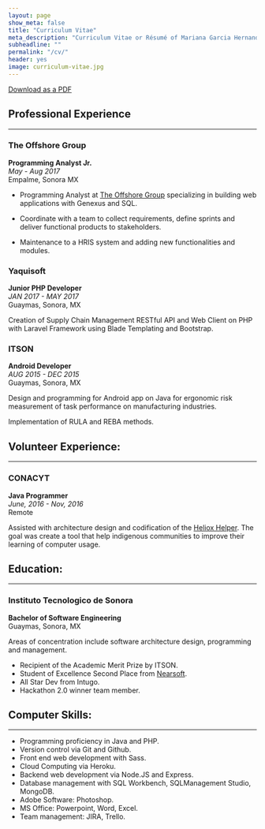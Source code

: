 ```yaml
---
layout: page
show_meta: false
title: "Curriculum Vitae"
meta_description: "Curriculum Vitae or Résumé of Mariana Garcia Hernandez"
subheadline: ""
permalink: "/cv/"
header: yes
image: curriculum-vitae.jpg
---
```

[Download as a PDF]({{site.url}}/assets/img/marianaghcv.pdf)

## Professional Experience
-----

### The Offshore Group
**Programming Analyst Jr.**  
*May - Aug 2017*  
Empalme, Sonora MX  

- Programming Analyst at [The Offshore Group](https://offshoregroup.com/) specializing in building web applications with Genexus and SQL. 

- Coordinate with a team to collect requirements, define sprints and deliver functional products to stakeholders.

- Maintenance to a HRIS system and adding new functionalities and modules.

### Yaquisoft
**Junior PHP Developer**  
*JAN 2017 - MAY 2017*  
Guaymas, Sonora, MX

Creation of Supply Chain Management RESTful API and Web Client on PHP with Laravel Framework using Blade Templating and Bootstrap.

### ITSON
**Android Developer**  
*AUG 2015 - DEC 2015*  
Guaymas, Sonora, MX

Design and programming for Android app on Java for ergonomic risk measurement of task performance on  manufacturing industries.

Implementation of RULA and REBA methods.

## Volunteer Experience:
-----

### CONACYT
**Java Programmer**  
*June, 2016 - Nov, 2016*  
Remote

Assisted with architecture design and codification of the [Heliox Helper](http://proyectoheliox.org/blog/heliox-acceso-2-0/). The goal was create a tool that help indigenous communities to improve their learning of computer usage.


## Education:
-----

### Instituto Tecnologico de Sonora
**Bachelor of Software Engineering**  
Guaymas, Sonora, MX

Areas of concentration include software architecture design, programming and management.

- Recipient of the Academic Merit Prize by ITSON.
- Student of Excellence Second Place from [Nearsoft](https://nearsoft.com/).
- All Star Dev from Intugo.
- Hackathon 2.0 winner team member.

## Computer Skills:
-----

- Programming proficiency in Java and PHP.
- Version control via Git and Github.
- Front end web development with Sass. 
- Cloud Computing via Heroku.
- Backend web development via Node.JS and Express.
- Database management with SQL Workbench, SQLManagement Studio, MongoDB. 
- Adobe Software: Photoshop.
- MS Office: Powerpoint, Word, Excel.
- Team management: JIRA, Trello.
